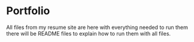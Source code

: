 # Portfolio
All files from my resume site are here with everything needed to run them there will be README files to explain how to run
them with all files.
